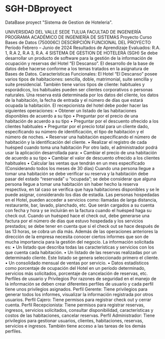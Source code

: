 # SGH-DBproyect
DataBase proyect "Sistema de Gestion de Hoteleria".

UNIVERSIDAD DEL VALLE SEDE TULUA
FACULTAD DE INGENIERÍA
PROGRAMA ACADÉMICO DE INGENIERÍA DE SISTEMAS
Proyecto Curso Bases de Datos (750006C)
DESCRIPCIÓN FUNCIONAL DEL PROYECTO
Período Febrero – Junio de 2024
Resultados de Aprendizaje Evaluados: R.A. 1, R.A 2, R.A 3, R.A. 4
SISTEMA DE GESTION DE HOTELERA (SGH)
Se debe desarrollar un producto de software para la gestión de la información de ocupación y
reservas del Hotel “El Descanso”. El desarrollo de la base de datos debe hacerse conforme a los
temas tratados en la asignatura de Bases de Datos.
Características Funcionales:
El Hotel “El Descanso” posee varios tipos de habitaciones: sencilla, doble, matrimonial, suite
sencilla y suite presidencial. También tiene varios tipos de cliente: habituales y esporádicos, los
habituales pueden ser clientes corporativos o personas naturales.
Una reserva está determinada por los datos del cliente, los datos de la habitación, la fecha de
entrada y el número de días que estará ocupada la habitación.
El recepcionista del hotel debe poder hacer las siguientes operaciones:
• Obtener un listado de las habitaciones disponibles de acuerdo a su tipo
• Preguntar por el precio de una habitación de acuerdo a su tipo
• Preguntar por el descuento ofrecido a los clientes habituales
• Preguntar por el precio total para un cliente dado, especificando su número de
identificación, el tipo de habitación y el número de noches.
• Reservar una habitación especificando el número de habitación y la identificación del
cliente.
• Realizar el registro de cada huésped cuando toma una habitación
Por otro lado, el administrador podrá usar la aplicación desarrollada para:
• Cambiar el precio de una habitación de acuerdo a su tipo
• Cambiar el valor de descuento ofrecido a los clientes habituales
• Calcular las ventas que tendrán en un mes especificado (Considerando todos los meses
de 30 días)
Cuando una persona llegue a tomar una habitación se debe verificar su reserva y la habitación
debe pasar del estado “reservada” u “ocupada”; se debe considerar que alguna persona llegue
a tomar una habitación sin haber hecho la reserva respectiva, en tal caso se verifica que haya
habitaciones disponibles y se le puede asignar, considerando los días de estadía.
Las personas hospedadas en el Hotel, pueden acceder a servicios como: llamadas de larga
distancia, restaurante, bar, lavado, planchado, etc. Que serán cargados a su cuenta con fecha y
hora y se incluirán en la factura cuando el huésped haga su check out.
Cuando un huésped hace el check out, debe generarse una factura por el número de días que
estuvo hospedada y los servicios prestados; se debe tener en cuenta que si el check out se hace
después de las 13 horas, se cobra un día más.
Además de las operaciones anteriores la dirección de la empresa necesita conocer ciertos
informes que son de mucha importancia para la gestión del negocio. La información solicitada
es:
• Un listado que describa todas las características y servicios con los que cuenta cada
habitación.
• Un listado de las reservas realizadas por un determinado cliente. Este listado se genera
seleccionado primero el cliente.
• Un consolidado mensual de ventas por servicio.
• Datos estadísticos como porcentaje de ocupación del Hotel en un período determinado,
servicios más solicitados, porcentaje de cancelación de reservas, etc.
Perfiles de usuario y Privilegios
Por razones de seguridad en el manejo de la información se deben crear diferentes perfiles de
usuario y cada perfil tiene unos privilegios asignados.
Perfil Gerente: Tiene privilegios para generar todos los informes, visualizar la información
registrada por otros usuarios.
Perfil Cajero: Tiene permisos para registrar check out y cerrar cuenta.
Perfil Recepcionista: Tiene permisos para registrar reservas, ingresos, servicios solicitados,
consultar disponibilidad, características y costos de las habitaciones, cancelar reservas.
Perfil Administrador: Tiene privilegios para gestionar usuarios, clientes, habitaciones,
reservas, servicios e ingresos. También tiene acceso a las tareas de los demás perfiles.
